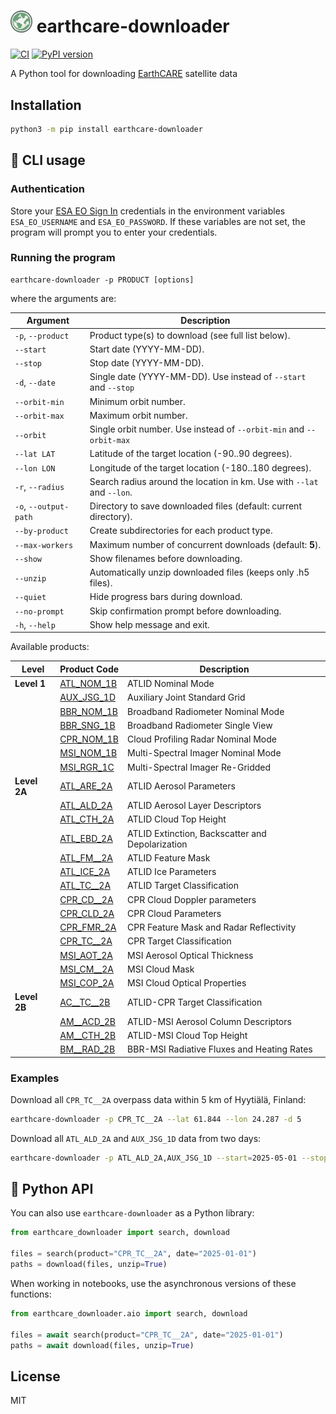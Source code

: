 # <img src="logo.png" width="35px"> earthcare-downloader

[![CI](https://github.com/actris-cloudnet/earthcare-downloader/actions/workflows/test.yml/badge.svg)](https://github.com/actris-cloudnet/earthcare-downloader/actions/workflows/test.yml)
[![PyPI version](https://badge.fury.io/py/earthcare-downloader.svg)](https://badge.fury.io/py/earthcare-downloader)

A Python tool for downloading [EarthCARE](https://earth.esa.int/eogateway/missions/earthcare) satellite data

## Installation

```bash
python3 -m pip install earthcare-downloader
```

## :penguin: CLI usage

### Authentication

Store your [ESA EO Sign In](https://eoiam-idp.eo.esa.int/) credentials in the environment variables `ESA_EO_USERNAME` and `ESA_EO_PASSWORD`.
If these variables are not set, the program will prompt you to enter your credentials.

### Running the program

```
earthcare-downloader -p PRODUCT [options]
```

where the arguments are:

| Argument              | Description                                                            |
| --------------------- | ---------------------------------------------------------------------- |
| `-p`, `--product`     | Product type(s) to download (see full list below).                     |
| `--start`             | Start date (YYYY-MM-DD).                                               |
| `--stop`              | Stop date (YYYY-MM-DD).                                                |
| `-d`, `--date`        | Single date (YYYY-MM-DD). Use instead of `--start` and `--stop`        |
| `--orbit-min`         | Minimum orbit number.                                                  |
| `--orbit-max`         | Maximum orbit number.                                                  |
| `--orbit`             | Single orbit number. Use instead of `--orbit-min` and `--orbit-max`    |
| `--lat LAT`           | Latitude of the target location (-90..90 degrees).                     |
| `--lon LON`           | Longitude of the target location (-180..180 degrees).                  |
| `-r`, `--radius`      | Search radius around the location in km. Use with `--lat` and `--lon`. |
| `-o`, `--output-path` | Directory to save downloaded files (default: current directory).       |
| `--by-product`        | Create subdirectories for each product type.                           |
| `--max-workers`       | Maximum number of concurrent downloads (default: **5**).               |
| `--show`              | Show filenames before downloading.                                     |
| `--unzip`             | Automatically unzip downloaded files (keeps only .h5 files).           |
| `--quiet`             | Hide progress bars during download.                                    |
| `--no-prompt`         | Skip confirmation prompt before downloading.                           |
| `-h`, `--help`        | Show help message and exit.                                            |

Available products:

| Level        | Product Code                                                                   | Description                                      |
| ------------ | ------------------------------------------------------------------------------ | ------------------------------------------------ |
| **Level 1**  | [ATL_NOM_1B](https://earthcarehandbook.earth.esa.int/catalogue/atl_nom_1b)     | ATLID Nominal Mode                               |
|              | [AUX_JSG_1D](https://earthcarehandbook.earth.esa.int/catalogue/aux_jsg_1d)     | Auxiliary Joint Standard Grid                    |
|              | [BBR_NOM_1B](https://earthcarehandbook.earth.esa.int/catalogue/bbr_nom_1b)     | Broadband Radiometer Nominal Mode                |
|              | [BBR_SNG_1B](https://earthcarehandbook.earth.esa.int/catalogue/bbr_sng_1b)     | Broadband Radiometer Single View                 |
|              | [CPR_NOM_1B](https://earthcarehandbook.earth.esa.int/catalogue/cpr_nom_1b)     | Cloud Profiling Radar Nominal Mode               |
|              | [MSI_NOM_1B](https://earthcarehandbook.earth.esa.int/catalogue/msi_nom_1b)     | Multi-Spectral Imager Nominal Mode               |
|              | [MSI_RGR_1C](https://earthcarehandbook.earth.esa.int/catalogue/msi_rgr_1c)     | Multi-Spectral Imager Re-Gridded                 |
| **Level 2A** | [ATL_ARE_2A](https://earthcarehandbook.earth.esa.int/catalogue/atl_aer_2a)     | ATLID Aerosol Parameters                         |
|              | [ATL_ALD_2A](https://earthcarehandbook.earth.esa.int/catalogue/atl_ald_2a)     | ATLID Aerosol Layer Descriptors                  |
|              | [ATL_CTH_2A](https://earthcarehandbook.earth.esa.int/catalogue/am__cth_2b)     | ATLID Cloud Top Height                           |
|              | [ATL_EBD_2A](https://earthcarehandbook.earth.esa.int/catalogue/atl_ebd_2a)     | ATLID Extinction, Backscatter and Depolarization |
|              | [ATL_FM\_\_2A](https://earthcarehandbook.earth.esa.int/catalogue/atl_fm__2a)   | ATLID Feature Mask                               |
|              | [ATL_ICE_2A](https://earthcarehandbook.earth.esa.int/catalogue/atl_ice_2a)     | ATLID Ice Parameters                             |
|              | [ATL_TC\_\_2A](https://earthcarehandbook.earth.esa.int/catalogue/ac__tc__2b)   | ATLID Target Classification                      |
|              | [CPR_CD\_\_2A](https://earthcarehandbook.earth.esa.int/catalogue/cpr_cd__2a)   | CPR Cloud Doppler parameters                     |
|              | [CPR_CLD_2A](https://earthcarehandbook.earth.esa.int/catalogue/cpr_cld_2a)     | CPR Cloud Parameters                             |
|              | [CPR_FMR_2A](https://earthcarehandbook.earth.esa.int/catalogue/cpr_fmr_2a)     | CPR Feature Mask and Radar Reflectivity          |
|              | [CPR_TC\_\_2A](https://earthcarehandbook.earth.esa.int/catalogue/cpr_tc__2a)   | CPR Target Classification                        |
|              | [MSI_AOT_2A](https://earthcarehandbook.earth.esa.int/catalogue/msi_aot_2a)     | MSI Aerosol Optical Thickness                    |
|              | [MSI_CM\_\_2A](https://earthcarehandbook.earth.esa.int/catalogue/msi_cm__2a)   | MSI Cloud Mask                                   |
|              | [MSI_COP_2A](https://earthcarehandbook.earth.esa.int/catalogue/msi_cop_2a)     | MSI Cloud Optical Properties                     |
| **Level 2B** | [AC\_\_TC\_\_2B](https://earthcarehandbook.earth.esa.int/catalogue/ac__tc__2b) | ATLID-CPR Target Classification                  |
|              | [AM\_\_ACD_2B](https://earthcarehandbook.earth.esa.int/catalogue/am__acd_2b)   | ATLID-MSI Aerosol Column Descriptors             |
|              | [AM\_\_CTH_2B](https://earthcarehandbook.earth.esa.int/catalogue/am__cth_2b)   | ATLID-MSI Cloud Top Height                       |
|              | [BM\_\_RAD_2B](https://earthcarehandbook.earth.esa.int/catalogue/bm__rad_2b)   | BBR-MSI Radiative Fluxes and Heating Rates       |

### Examples

Download all `CPR_TC__2A` overpass data within 5 km of Hyytiälä, Finland:

```bash
earthcare-downloader -p CPR_TC__2A --lat 61.844 --lon 24.287 -d 5
```

Download all `ATL_ALD_2A` and `AUX_JSG_1D` data from two days:

```bash
earthcare-downloader -p ATL_ALD_2A,AUX_JSG_1D --start=2025-05-01 --stop=2025-05-02
```

## :snake: Python API

You can also use `earthcare-downloader` as a Python library:

```python
from earthcare_downloader import search, download

files = search(product="CPR_TC__2A", date="2025-01-01")
paths = download(files, unzip=True)
```

When working in notebooks, use the asynchronous versions of these functions:

```python
from earthcare_downloader.aio import search, download

files = await search(product="CPR_TC__2A", date="2025-01-01")
paths = await download(files, unzip=True)
```

## License

MIT
